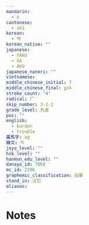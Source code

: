 ```yaml
---
mandarin:
  - è
cantonese:
  - ak1
korean:
  - 액
korean_native: ""
japanese:
  - YAKU
  - GA
  - AKU
japanese_nanori: ""
vietnamese:
middle_chinese_initial: ʔ
middle_chinese_final: ɣɛk
stroke_count: "4"
radical: 厂
skip_number: 3-2-2
grade_level: 先進
pos: ""
english:
  - burden
  - trouble
羅馬字: ag
韓文: 악
joyo_level: ""
hsk_level: ""
hanmun_edu_level: ""
danayo_id: 7008
mc_id: 2206
graphemic_classification: 指事
stand_in: 災厄
aliases:
---
```


# Notes
